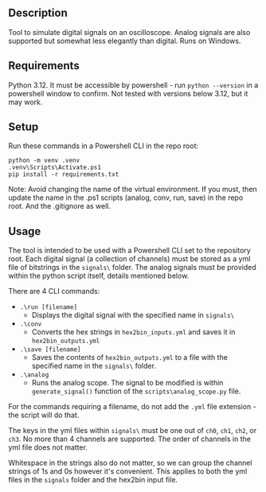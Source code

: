 ## Description

Tool to simulate digital signals on an oscilloscope. Analog signals are also supported but somewhat less elegantly than digital. Runs on Windows.

## Requirements

Python 3.12. It must be accessible by powershell - run ```python --version``` in a powershell window to confirm. Not tested with versions below 3.12, but it may work.

## Setup

Run these commands in a Powershell CLI in the repo root:

```
python -m venv .venv
.venv\Scripts\Activate.ps1
pip install -r requirements.txt
```

Note: Avoid changing the name of the virtual environment. If you must, then update the name in the .ps1 scripts (analog, conv, run, save) in the repo root. And the .gitignore as well.

## Usage

The tool is intended to be used with a Powershell CLI set to the repository root.
Each digital signal (a collection of channels) must be stored as a yml file of bitstrings in the ```signals\``` folder. The analog signals must be provided within the python script itself, details mentioned below.

There are 4 CLI commands:
- ```.\run [filename]```
    - Displays the digital signal with the specified name in ```signals\```
- ```.\conv```
    - Converts the hex strings in ```hex2bin_inputs.yml``` and saves it in ```hex2bin_outputs.yml```
- ```.\save [filename]```
    - Saves the contents of ```hex2bin_outputs.yml``` to a file with the specified name in the ```signals\``` folder.
- ```.\analog```
    - Runs the analog scope. The signal to be modified is within ```generate_signal()``` function of the ```scripts\analog_scope.py``` file.

For the commands requiring a filename, do not add the ```.yml``` file extension - the script will do that.

The keys in the yml files within ```signals\``` must be one out of ```ch0```, ```ch1```, ```ch2```, or ```ch3```. No more than 4 channels are supported. The order of channels in the yml file does not matter.

Whitespace in the strings also do not matter, so we can group the channel strings of 1s and 0s however it's convenient. This applies to both the yml files in the ```signals``` folder and the hex2bin input file.